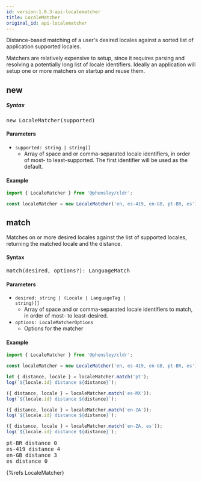 ```yaml
---
id: version-1.0.3-api-localematcher
title: LocaleMatcher
original_id: api-localematcher
---
```


Distance-based matching of a user's desired locales against a sorted list of application supported locales.

Matchers are relatively expensive to setup, since it requires parsing and resolving a potentially long list of locale identifiers. Ideally an application will setup one or more matchers on startup and reuse them.

## new

##### Syntax

<pre class="syntax">
new LocaleMatcher(supported)
</pre>

#### Parameters

- <code class="def">supported: <span>string | string[]</span></code>
  - Array of space and or comma-separated locale identifiers, in order of most- to least-supported. The first identifier will be used as the default.

#### Example

```typescript
import { LocaleMatcher } from '@phensley/cldr';

const localeMatcher = new LocaleMatcher('en, es-419, en-GB, pt-BR, es');
```

## match

Matches on or more desired locales against the list of supported locales, returning the matched locale and the distance.

#### Syntax

<pre class="syntax">
match(desired, options?): LanguageMatch
</pre>

#### Parameters

- <code class="def">desired: <span>string | (Locale | LanguageTag | string)[]</span></code>
  - Array of space and or comma-separated locale identifiers to match, in order of most- to least-desired.
- <code class="def">options: <span>LocaleMatcherOptions</span></code>
  - Options for the matcher

#### Example

```typescript
import { LocaleMatcher } from '@phensley/cldr';

const localeMatcher = new LocaleMatcher('en, es-419, en-GB, pt-BR, es');

let { distance, locale } = localeMatcher.match('pt');
log(`${locale.id} distance ${distance}`);

({ distance, locale } = localeMatcher.match('es-MX'));
log(`${locale.id} distance ${distance}`);

({ distance, locale } = localeMatcher.match('en-ZA'));
log(`${locale.id} distance ${distance}`);

({ distance, locale } = localeMatcher.match('en-ZA, es'));
log(`${locale.id} distance ${distance}`);
```
<pre class="output">
pt-BR distance 0
es-419 distance 4
en-GB distance 3
es distance 0
</pre>


{%refs LocaleMatcher}
